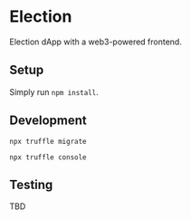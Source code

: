# Election

Election dApp with a web3-powered frontend.

## Setup

Simply run `npm install`.

## Development

`npx truffle migrate`

`npx truffle console`

## Testing

TBD
